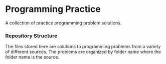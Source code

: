 # Programming Practice
A collection of practice programming problem solutions. 

### Repository Structure
The files stored here are solutions to programming problems from a variety of different sources. The problems are organized by folder name where the folder name is the source. 

